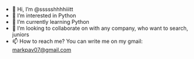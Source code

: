 - 👋 Hi, I’m @ssssshhhhiiitt
- 👀 I’m interested in Python
- 🌱 I’m currently learning Python
- 💞️ I’m looking to collaborate on with any company, who want to search, juniors 
- 📫 How to reach me? You can write me on my gmail: markpav07@gmail.com

<!---
ssssshhhhiiitt/ssssshhhhiiitt is a ✨ special ✨ repository because its `README.md` (this file) appears on your GitHub profile.
You can click the Preview link to take a look at your changes.
--->
